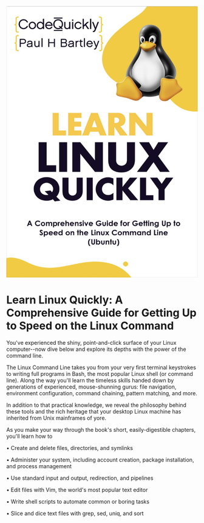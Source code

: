 ![](linux.jfif)
# Learn Linux Quickly: A Comprehensive Guide for Getting Up to Speed on the Linux Command

You've experienced the shiny, point-and-click surface of your Linux computer--now dive below and explore its depths with the power of the command line.



The Linux Command Line takes you from your very first terminal keystrokes to writing full programs in Bash, the most popular Linux shell (or command line). Along the way you'll learn the timeless skills handed down by generations of experienced, mouse-shunning gurus: file navigation, environment configuration, command chaining, pattern matching, and more.



In addition to that practical knowledge, we reveal the philosophy behind these tools and the rich heritage that your desktop Linux machine has inherited from Unix mainframes of yore.



As you make your way through the book's short, easily-digestible chapters, you'll learn how to



• Create and delete files, directories, and symlinks

• Administer your system, including account creation, package installation, and process management

• Use standard input and output, redirection, and pipelines

• Edit files with Vim, the world's most popular text editor

• Write shell scripts to automate common or boring tasks

• Slice and dice text files with grep, sed, uniq, and sort
